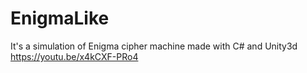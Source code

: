# EnigmaLike

It's a simulation of Enigma cipher machine made with C# and Unity3d
https://youtu.be/x4kCXF-PRo4 
